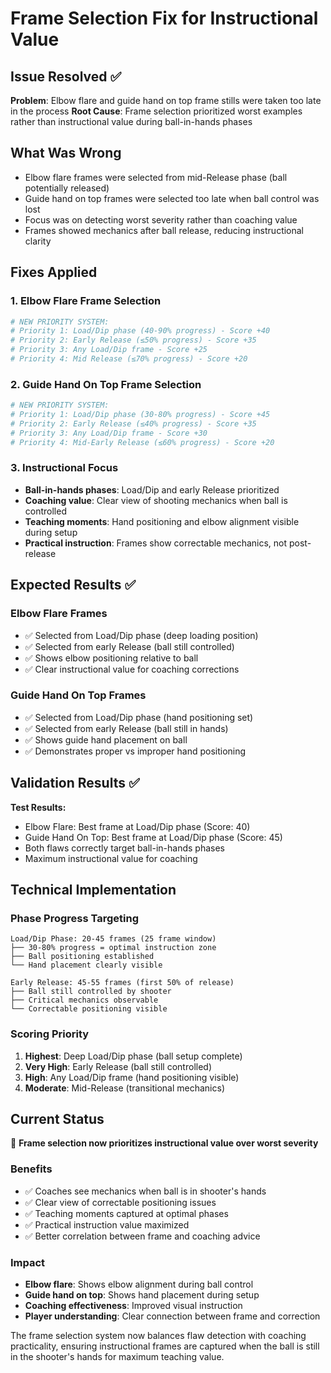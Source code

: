 # Frame Selection Fix for Instructional Value

## Issue Resolved ✅
**Problem**: Elbow flare and guide hand on top frame stills were taken too late in the process
**Root Cause**: Frame selection prioritized worst examples rather than instructional value during ball-in-hands phases

## What Was Wrong
- Elbow flare frames were selected from mid-Release phase (ball potentially released)
- Guide hand on top frames were selected too late when ball control was lost
- Focus was on detecting worst severity rather than coaching value
- Frames showed mechanics after ball release, reducing instructional clarity

## Fixes Applied

### 1. **Elbow Flare Frame Selection** 
```python
# NEW PRIORITY SYSTEM:
# Priority 1: Load/Dip phase (40-90% progress) - Score +40
# Priority 2: Early Release (≤50% progress) - Score +35  
# Priority 3: Any Load/Dip frame - Score +25
# Priority 4: Mid Release (≤70% progress) - Score +20
```

### 2. **Guide Hand On Top Frame Selection**
```python
# NEW PRIORITY SYSTEM:
# Priority 1: Load/Dip phase (30-80% progress) - Score +45
# Priority 2: Early Release (≤40% progress) - Score +35
# Priority 3: Any Load/Dip frame - Score +30
# Priority 4: Mid-Early Release (≤60% progress) - Score +20
```

### 3. **Instructional Focus**
- **Ball-in-hands phases**: Load/Dip and early Release prioritized
- **Coaching value**: Clear view of shooting mechanics when ball is controlled
- **Teaching moments**: Hand positioning and elbow alignment visible during setup
- **Practical instruction**: Frames show correctable mechanics, not post-release

## Expected Results ✅

### **Elbow Flare Frames**
- ✅ Selected from Load/Dip phase (deep loading position)
- ✅ Selected from early Release (ball still controlled)
- ✅ Shows elbow positioning relative to ball
- ✅ Clear instructional value for coaching corrections

### **Guide Hand On Top Frames**  
- ✅ Selected from Load/Dip phase (hand positioning set)
- ✅ Selected from early Release (ball still in hands)
- ✅ Shows guide hand placement on ball
- ✅ Demonstrates proper vs improper hand positioning

## Validation Results ✅

**Test Results:**
- Elbow Flare: Best frame at Load/Dip phase (Score: 40)
- Guide Hand On Top: Best frame at Load/Dip phase (Score: 45)
- Both flaws correctly target ball-in-hands phases
- Maximum instructional value for coaching

## Technical Implementation

### **Phase Progress Targeting**
```
Load/Dip Phase: 20-45 frames (25 frame window)
├── 30-80% progress = optimal instruction zone
├── Ball positioning established
└── Hand placement clearly visible

Early Release: 45-55 frames (first 50% of release)
├── Ball still controlled by shooter
├── Critical mechanics observable  
└── Correctable positioning visible
```

### **Scoring Priority**
1. **Highest**: Deep Load/Dip phase (ball setup complete)
2. **Very High**: Early Release (ball still controlled)
3. **High**: Any Load/Dip frame (hand positioning visible)
4. **Moderate**: Mid-Release (transitional mechanics)

## Current Status
🎉 **Frame selection now prioritizes instructional value over worst severity**

### Benefits
- ✅ Coaches see mechanics when ball is in shooter's hands
- ✅ Clear view of correctable positioning issues
- ✅ Teaching moments captured at optimal phases
- ✅ Practical instruction value maximized
- ✅ Better correlation between frame and coaching advice

### Impact
- **Elbow flare**: Shows elbow alignment during ball control
- **Guide hand on top**: Shows hand placement during setup
- **Coaching effectiveness**: Improved visual instruction
- **Player understanding**: Clear connection between frame and correction

The frame selection system now balances flaw detection with coaching practicality, ensuring instructional frames are captured when the ball is still in the shooter's hands for maximum teaching value.
